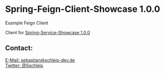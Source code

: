 # Spring-Feign-Client-Showcase 1.0.0

Example Feign Client

Client for [Spring-Service-Showcase 1.0.0](https://github.com/sschleis/Spring-Service-Showcase/tree/v1.0.0)

## Contact:
[E-Mail: sebastian@schleis-dev.de](mailto:sebastian@schleis-dev.de)<br/>
[Twitter: @Sschleis](https://twitter.com/Sschleis)<br/>
